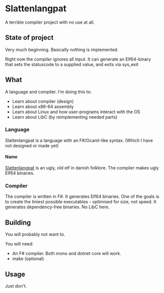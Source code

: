 # Slattenlangpat
A terrible compiler project with no use at all.

## State of project
Very much beginning. Basically nothing is implemented.

Right now the compiler ignores all input.
It can generate an Elf64-binary that sets the statuscode to a supplied value, and exits via sys_exit


## What
A language and compiler.
I'm doing this to:
* Learn about compiler (design)
* Learn about x86-64 assembly
* Learn about Linux and how user-programs interact with the OS
* Learn about LibC (by reimplementing needed parts)

### Language
Slattenlangpat is a language with an F\#/Ocaml-like syntax. (Which I have not designed or made yet)

#### Name
[Slattenlangpat](https://da.wikipedia.org/wiki/Slattenpatten) is an ugly, old elf in danish folklore.
The compiler makes ugly Elf64 binaries.

### Compiler
The compiler is written in F\#.
It generates Elf64 binaries.
One of the goals is to create the tiniest possible executables - optimised for size, not speed.
It generates dependency-free binaries. No LibC here.



## Building
You will probably not want to.

You will need:
* An F\# compiler. Both mono and dotnet core will work.
* make (optional)

## Usage
Just don't.
